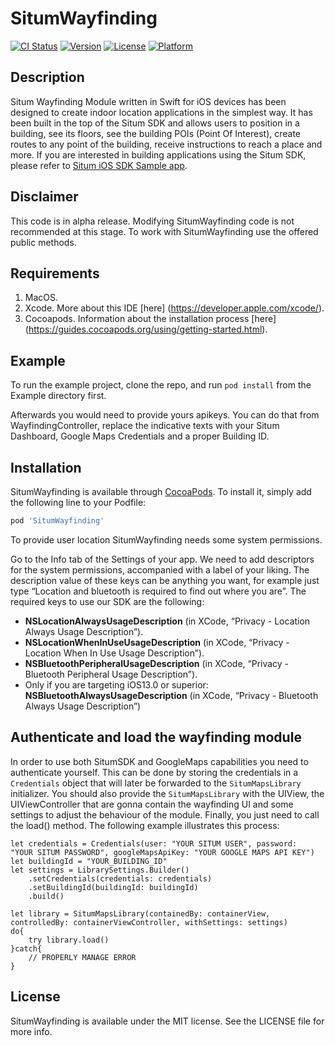# SitumWayfinding

[![CI Status](https://img.shields.io/travis/fsvilas/SitumWayfinding.svg?style=flat)](https://travis-ci.org/fsvilas/SitumWayfinding)
[![Version](https://img.shields.io/cocoapods/v/SitumWayfinding.svg?style=flat)](https://cocoapods.org/pods/SitumWayfinding)
[![License](https://img.shields.io/cocoapods/l/SitumWayfinding.svg?style=flat)](https://cocoapods.org/pods/SitumWayfinding)
[![Platform](https://img.shields.io/cocoapods/p/SitumWayfinding.svg?style=flat)](https://cocoapods.org/pods/SitumWayfinding)

## Description

Situm Wayfinding Module written in Swift for iOS devices has been designed to create indoor location applications in the simplest way. It has been built in the top of the Situm SDK and allows users to position in a building, see its floors, see the building POIs (Point Of Interest), create routes to any point of the building, receive instructions to reach a place and more. If you are interested in building applications using the Situm SDK, please refer to [Situm iOS SDK Sample app](https://github.com/situmtech/situm-ios-swift-getting-started).

## Disclaimer

This code is in alpha release. Modifying SitumWayfinding code is not recommended at this stage. To work with SitumWayfinding use the offered public methods.

## Requirements

1. MacOS.
2. Xcode. More about this IDE [here] (https://developer.apple.com/xcode/).
3. Cocoapods. Information about the installation process [here] (https://guides.cocoapods.org/using/getting-started.html). 

## Example

To run the example project, clone the repo, and run `pod install` from the Example directory first.

Afterwards you would need to provide yours apikeys. You can do that from WayfindingController, replace the indicative texts with your Situm Dashboard, Google Maps Credentials and a proper Building ID.


## Installation

SitumWayfinding is available through [CocoaPods](https://cocoapods.org). To install
it, simply add the following line to your Podfile:

```ruby
pod 'SitumWayfinding'
```

To provide user location SitumWayfinding needs some system permissions. 

Go to the Info tab of the Settings of your app. We need to add descriptors for the system permissions, accompanied with a label of your liking. The description value of these keys can be anything you want, for example just type “Location and bluetooth is required to find out where you are”. The required keys to use our SDK are the following:

* __NSLocationAlwaysUsageDescription__ (in XCode, “Privacy - Location Always Usage Description”).
* __NSLocationWhenInUseUsageDescription__ (in XCode, “Privacy - Location When In Use Usage Description”).
* __NSBluetoothPeripheralUsageDescription__ (in XCode, “Privacy - Bluetooth Peripheral Usage Description”).
* Only if you are targeting iOS13.0 or superior: __NSBluetoothAlwaysUsageDescription__ (in XCode, “Privacy - Bluetooth Always Usage Description”)

## Authenticate and load the wayfinding module

In order to use both SitumSDK and GoogleMaps capabilities you need to authenticate yourself.
This can be done by storing the credentials in a `Credentials` object that will later be forwarded to the `SitumMapsLibrary` initializer.
You should also provide the `SitumMapsLibrary` with the UIView, the UIViewController that are gonna contain the wayfinding UI and some settings to adjust the behaviour of the module.
Finally, you just need to call the load() method. The following example illustrates this process:

```
let credentials = Credentials(user: "YOUR SITUM USER", password:  "YOUR SITUM PASSWORD", googleMapsApiKey: "YOUR GOOGLE MAPS API KEY")
let buildingId = "YOUR_BUILDING_ID"
let settings = LibrarySettings.Builder()
    .setCredentials(credentials: credentials)
    .setBuildingId(buildingId: buildingId)
    .build()

let library = SitumMapsLibrary(containedBy: containerView, controlledBy: containerViewController, withSettings: settings)
do{
    try library.load()
}catch{
    // PROPERLY MANAGE ERROR
}
```

## License

SitumWayfinding is available under the MIT license. See the LICENSE file for more info.
